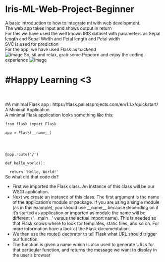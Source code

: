 # Iris-ML-Web-Project-Beginner
A basic introduction to how to integrate ml with web development. <br>
The web app takes input and shows output in return<br>
For this we have used the well known IRIS dataset with parameters as Sepal length and Sepal Width and Petal length and Petal width<br>
SVC is used for prediction<br>
For the app, we have used Flask as backend<br>
![image](https://user-images.githubusercontent.com/68042268/120759707-ea9a1280-c530-11eb-8489-45cbd6d31d55.png)
So, sit and relax, grab some Popcorn and enjoy the coding experience
 ![image](https://user-images.githubusercontent.com/68042268/120759903-2503af80-c531-11eb-8546-730e7d8dd0f4.png)
<br>
<h1>#Happy Learning <3</h1><br><br>
 #A minimal Flask app : https://flask.palletsprojects.com/en/1.1.x/quickstart/
A Minimal Application<br>
A minimal Flask application looks something like this:<br>
<code>
from flask import Flask<br>
app = Flask(__name__)<br>
<br> <br>
@app.route('/')<br>
def hello_world():<br>
  return 'Hello, World!'</code><br>
So what did that code do?<br>
<ul>
 <li>First we imported the Flask class. An instance of this class will be our WSGI application.</li>

<li>Next we create an instance of this class. The first argument is the name of the application’s module or package. If you are using a single module (as in this example), you should use __name__ because depending on if it’s started as application or imported as module the name will be different ('__main__' versus the actual import name). This is needed so that Flask knows where to look for templates, static files, and so on. For more information have a look at the Flask documentation.</li>

 <li>We then use the route() decorator to tell Flask what URL should trigger our function.</li>

<li>The function is given a name which is also used to generate URLs for that particular function, and returns the message we want to display in the user’s browser</li>
